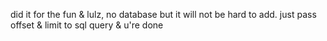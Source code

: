 did it for the fun & lulz, no database but it will not be hard to add. just pass offset & limit to sql query & u're done
